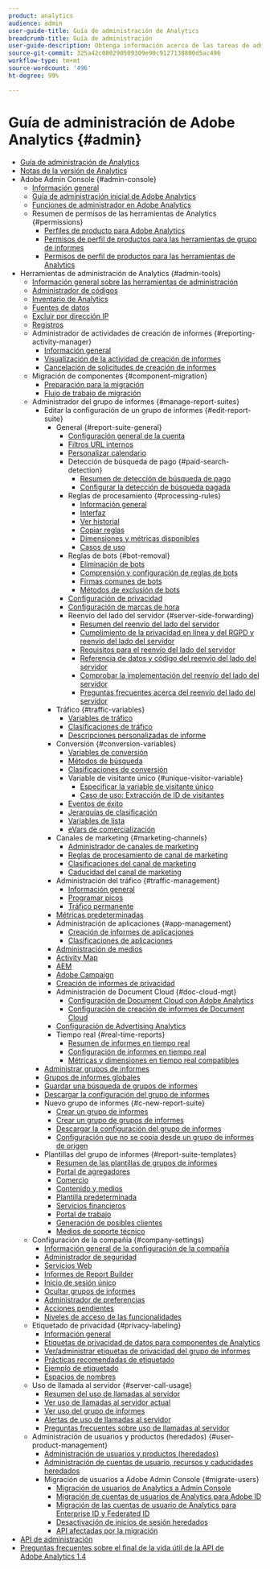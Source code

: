 ```yaml
---
product: analytics
audience: admin
user-guide-title: Guía de administración de Analytics
breadcrumb-title: Guía de administración
user-guide-description: Obtenga información acerca de las tareas de administración de Analytics, como la gestión de usuarios y productos en Experience Cloud Admin Console, la configuración de grupos de informes y mucho más.
source-git-commit: 325a42c080290509309e90c9127138800d5ac496
workflow-type: tm+mt
source-wordcount: '496'
ht-degree: 99%

---
```



# Guía de administración de Adobe Analytics {#admin}

+ [Guía de administración de Analytics](home.md)
+ [Notas de la versión de Analytics](https://experienceleague.adobe.com/es/docs/analytics/release-notes/latest)
+ Adobe Admin Console {#admin-console}
   + [Información general](admin-console/home.md)
   + [Guía de administración inicial de Adobe Analytics](admin-console/first-admin-guide.md)
   + [Funciones de administrador en Adobe Analytics](admin-console/admin-roles-in-analytics.md)
   + Resumen de permisos de las herramientas de Analytics {#permissions}
      + [Perfiles de producto para Adobe Analytics](admin-console/permissions/product-profile.md)
      + [Permisos de perfil de productos para las herramientas de grupo de informes](admin-console/permissions/report-suite-tools.md)
      + [Permisos de perfil de productos para las herramientas de Analytics](admin-console/permissions/analytics-tools.md)
+ Herramientas de administración de Analytics {#admin-tools}
   + [Información general sobre las herramientas de administración](tools/c-admin-tools.md)
   + [Administrador de códigos](tools/code-manager-admin.md)
   + [Inventario de Analytics](tools/analytics-inventory.md)
   + [Fuentes de datos](tools/data-sources.md)
   + [Excluir por dirección IP](tools/exclude-ip.md)
   + [Registros](tools/logs.md)
   + Administrador de actividades de creación de informes {#reporting-activity-manager}
      + [Información general](tools/reporting-activity-manager/reporting-activity-overview.md)
      + [Visualización de la actividad de creación de informes](tools//reporting-activity-manager/reporting-activity.md)
      + [Cancelación de solicitudes de creación de informes](tools/reporting-activity-manager/reporting-activity-cancel-requests.md)
   + Migración de componentes {#component-migration}
      + [Preparación para la migración](tools/component-migration/prepare-component-migration.md)
      + [Flujo de trabajo de migración](tools/component-migration/component-migration.md)
   + Administrador del grupo de informes {#manage-report-suites}
      + Editar la configuración de un grupo de informes {#edit-report-suite}
         + General {#report-suite-general}
            + [Configuración general de la cuenta](tools/manage-rs/edit-settings/general/general-acct-settings-admin.md)
            + [Filtros URL internos](tools/manage-rs/edit-settings/general/internal-url-filter-admin.md)
            + [Personalizar calendario](tools/manage-rs/edit-settings/general/custom-calendar.md)
            + Detección de búsqueda de pago {#paid-search-detection}
               + [Resumen de detección de búsqueda de pago](tools/manage-rs/edit-settings/general/paid-search-detection/paid-search-detection.md)
               + [Configurar la detección de búsqueda pagada](tools/manage-rs/edit-settings/general/paid-search-detection/t-paid-search-detection.md)
            + Reglas de procesamiento {#processing-rules}
               + [Información general](tools/manage-rs/edit-settings/general/processing-rules/pr-overview.md)
               + [Interfaz](tools/manage-rs/edit-settings/general/processing-rules/pr-interface.md)
               + [Ver historial](tools/manage-rs/edit-settings/general/processing-rules/pr-view-history.md)
               + [Copiar reglas](tools/manage-rs/edit-settings/general/processing-rules/pr-copy.md)
               + [Dimensiones y métricas disponibles](tools/manage-rs/edit-settings/general/processing-rules/pr-variables.md)
               + [Casos de uso](tools/manage-rs/edit-settings/general/processing-rules/pr-use-cases.md)
            + Reglas de bots {#bot-removal}
               + [Eliminación de bots](tools/manage-rs/edit-settings/general/bot-removal/bot-removal.md)
               + [Comprensión y configuración de reglas de bots](tools/manage-rs/edit-settings/general/bot-removal/bot-rules.md)
               + [Firmas comunes de bots](tools/manage-rs/edit-settings/general/bot-removal/bot-signatures.md)
               + [Métodos de exclusión de bots](tools/manage-rs/edit-settings/general/bot-removal/bot-exclusion-methods.md)
            + [Configuración de privacidad](tools/manage-rs/edit-settings/general/privacy-settings.md)
            + [Configuración de marcas de hora](tools/manage-rs/edit-settings/general/timestamp-optional.md)
            + Reenvío del lado del servidor {#server-side-forwarding}
               + [Resumen del reenvío del lado del servidor](tools/manage-rs/edit-settings/general/c-server-side-forwarding/ssf.md)
               + [Cumplimiento de la privacidad en línea y del RGPD y reenvío del lado del servidor](tools/manage-rs/edit-settings/general/c-server-side-forwarding/ssf-gdpr.md)
               + [Requisitos para el reenvío del lado del servidor](tools/manage-rs/edit-settings/general/c-server-side-forwarding/ssf-requirements.md)
               + [Referencia de datos y código del reenvío del lado del servidor](tools/manage-rs/edit-settings/general/c-server-side-forwarding/ssf-reference.md)
               + [Comprobar la implementación del reenvío del lado del servidor](tools/manage-rs/edit-settings/general/c-server-side-forwarding/ssf-verify.md)
               + [Preguntas frecuentes acerca del reenvío del lado del servidor](tools/manage-rs/edit-settings/general/c-server-side-forwarding/ssf-faq.md)
         + Tráfico {#traffic-variables}
            + [Variables de tráfico](tools/manage-rs/edit-settings/c-traffic-variables/traffic-var.md)
            + [Clasificaciones de tráfico](tools/manage-rs/edit-settings/c-traffic-variables/traffic-classifications.md)
            + [Descripciones personalizadas de informe](tools/manage-rs/edit-settings/c-traffic-variables/custom-desc-admin.md)
         + Conversión {#conversion-variables}
            + [Variables de conversión](tools/manage-rs/edit-settings/conversion-var-admin/conversion-var-admin.md)
            + [Métodos de búsqueda](tools/manage-rs/edit-settings/conversion-var-admin/finding-methods.md)
            + [Clasificaciones de conversión](tools/manage-rs/edit-settings/conversion-var-admin/conversion-classifications.md)
            + Variable de visitante único {#unique-visitor-variable}
               + [Especificar la variable de visitante único](tools/manage-rs/edit-settings/conversion-var-admin/unique-visitor-variable-admin/t-unique-visitor-variable.md)
               + [Caso de uso: Extracción de ID de visitantes](tools/manage-rs/edit-settings/conversion-var-admin/unique-visitor-variable-admin/extract-visitorids-usecase.md)
            + [Eventos de éxito](tools/manage-rs/edit-settings/conversion-var-admin/c-success-events/success-event.md)
            + [Jerarquías de clasificación](tools/manage-rs/edit-settings/conversion-var-admin/classification-hierarchies.md)
            + [Variables de lista](tools/manage-rs/edit-settings/conversion-var-admin/list-var-admin.md)
            + [eVars de comercialización](tools/manage-rs/edit-settings/conversion-var-admin/merchandising-evars.md)
         + Canales de marketing {#marketing-channels}
            + [Administrador de canales de marketing](tools/manage-rs/edit-settings/marketing-channels/c-channels.md)
            + [Reglas de procesamiento de canal de marketing](tools/manage-rs/edit-settings/marketing-channels/c-rules.md)
            + [Clasificaciones del canal de marketing](tools/manage-rs/edit-settings/marketing-channels/classifications-mchannel.md)
            + [Caducidad del canal de marketing](tools/manage-rs/edit-settings/marketing-channels/visitor-engagement.md)
         + Administración del tráfico {#traffic-management}
            + [Información general](tools/manage-rs/edit-settings/c-traffic-management/traffic-management.md)
            + [Programar picos](tools/manage-rs/edit-settings/c-traffic-management/t-traffic-schedule-spike.md)
            + [Tráfico permanente](tools/manage-rs/edit-settings/c-traffic-management/t-traffic-permanent.md)
         + [Métricas predeterminadas](tools/manage-rs/edit-settings/default-metrics.md)
         + Administración de aplicaciones {#app-management}
            + [Creación de informes de aplicaciones](tools/manage-rs/edit-settings/app-reporting.md)
            + [Clasificaciones de aplicaciones](tools/manage-rs/edit-settings/app-classifications.md)
         + [Administración de medios](tools/manage-rs/edit-settings/media-management.md)
         + [Activity Map](tools/manage-rs/edit-settings/activity-map.md)
         + [AEM](tools/manage-rs/edit-settings/adobe-experience-manager.md)
         + [Adobe Campaign](tools/manage-rs/edit-settings/adobe-campaign.md)
         + [Creación de informes de privacidad](tools/manage-rs/edit-settings/privacy-reporting.md)
         + Administración de Document Cloud {#doc-cloud-mgt}
            + [Configuración de Document Cloud con Adobe Analytics](tools/manage-rs/edit-settings/document-cloud-mgt.md)
            + [Configuración de creación de informes de Document Cloud](tools/manage-rs/edit-settings/document-cloud-config.md)
         + [Configuración de Advertising Analytics](tools/manage-rs/edit-settings/advertising-analytics-config.md)
         + Tiempo real {#real-time-reports}
            + [Resumen de informes en tiempo real](tools/manage-rs/edit-settings/realtime/realtime.md)
            + [Configuración de informes en tiempo real](tools/manage-rs/edit-settings/realtime/t-realtime-admin.md)
            + [Métricas y dimensiones en tiempo real compatibles](tools/manage-rs/edit-settings/realtime/realtime-metrics.md)
      + [Administrar grupos de informes](tools/manage-rs/report-suites-admin.md)
      + [Grupos de informes globales](tools/manage-rs/rollup-report-suite.md)
      + [Guardar una búsqueda de grupos de informes](tools/manage-rs/t-report-suite-saved-search.md)
      + [Descargar la configuración del grupo de informes](tools/manage-rs/t-download-rs-settings.md)
      + Nuevo grupo de informes {#c-new-report-suite}
         + [Crear un grupo de informes](tools/manage-rs/new-rs/t-create-a-report-suite.md)
         + [Crear un grupo de grupos de informes](tools/manage-rs/new-rs/t-create-rs-group.md)
         + [Descargar la configuración del grupo de informes](tools/manage-rs/new-rs/new-report-suite.md)
         + [Configuración que no se copia desde un grupo de informes de origen](tools/manage-rs/new-rs/settings-not-copied-from-rs.md)
      + Plantillas del grupo de informes {#report-suite-templates}
         + [Resumen de las plantillas de grupos de informes](tools/manage-rs/rs-templates/report-suite-templates.md)
         + [Portal de agregadores](tools/manage-rs/rs-templates/aggregator-portal.md)
         + [Comercio](tools/manage-rs/rs-templates/commerce-admin.md)
         + [Contenido y medios](tools/manage-rs/rs-templates/content-media.md)
         + [Plantilla predeterminada](tools/manage-rs/rs-templates/default-rs-template.md)
         + [Servicios financieros](tools/manage-rs/rs-templates/financial-services.md)
         + [Portal de trabajo](tools/manage-rs/rs-templates/job-portal.md)
         + [Generación de posibles clientes](tools/manage-rs/rs-templates/lead-generation.md)
         + [Medios de soporte técnico](tools/manage-rs/rs-templates/support-media.md)
   + Configuración de la compañía {#company-settings}
      + [Información general de la configuración de la compañía](tools/company/c-company-settings.md)
      + [Administrador de seguridad](tools/company/security-manager.md)
      + [Servicios Web](tools/company/web-services-admin.md)
      + [Informes de Report Builder](tools/company/report-builder-reports-admin.md)
      + [Inicio de sesión único](tools/company/single-signon-admin.md)
      + [Ocultar grupos de informes](tools/company/c-hide-report-suites.md)
      + [Administrador de preferencias](tools/company/preferences-manager.md)
      + [Acciones pendientes](tools/company/pending-actions-admin.md)
      + [Niveles de acceso de las funcionalidades](tools/company/feature-access-levels.md)
   + Etiquetado de privacidad {#privacy-labeling}
      + [Información general](tools/privacy-labeling/labeling-overview.md)
      + [Etiquetas de privacidad de datos para componentes de Analytics](tools/privacy-labeling/labels.md)
      + [Ver/administrar etiquetas de privacidad del grupo de informes](tools/privacy-labeling/view-settings.md)
      + [Prácticas recomendadas de etiquetado](tools/privacy-labeling/best-practices.md)
      + [Ejemplo de etiquetado](tools/privacy-labeling/examples.md)
      + [Espacios de nombres](tools/privacy-labeling/namespaces.md)
   + Uso de llamada al servidor {#server-call-usage}
      + [Resumen del uso de llamadas al servidor](tools/server-call-usage/overage-overview.md)
      + [Ver uso de llamadas al servidor actual](tools/server-call-usage/server-call-usage-dashboard.md)
      + [Ver uso del grupo de informes](tools/server-call-usage/report-suite-usage.md)
      + [Alertas de uso de llamadas al servidor](tools/server-call-usage/scu-alerts.md)
      + [Preguntas frecuentes sobre uso de llamadas al servidor](tools/server-call-usage/overage-faq.md)
   + Administración de usuarios y productos (heredados) {#user-product-management}
      + [Administración de usuarios y productos (heredados)](tools/user-management/user-management.md)
      + [Administración de cuentas de usuario, recursos y caducidades heredados](tools/user-management/users-assets.md)
      + Migración de usuarios a Adobe Admin Console {#migrate-users}
         + [Migración de usuarios de Analytics a Admin Console](tools/user-management/user-migration/c-migration-tool.md)
         + [Migración de cuentas de usuarios de Analytics para Adobe ID](tools/user-management/user-migration/t-migrate-users.md)
         + [Migración de las cuentas de usuario de Analytics para Enterprise ID y Federated ID](tools/user-management/user-migration/migrate-enterprise.md)
         + [Desactivación de inicios de sesión heredados](tools/user-management/user-migration/t-disable-legacy-login.md)
         + [API afectadas por la migración](tools/user-management/user-migration/developer.md)
+ [API de administración](c-admin-api/c-admin-api.md)
+ [Preguntas frecuentes sobre el final de la vida útil de la API de Adobe Analytics 1.4](c-admin-api/c-admin-14-api-eol.md)


